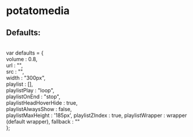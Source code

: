 # potatomedia
<h2>Defaults:</h2><br>
var defaults = {<br>
	volume : 0.8,<br>
	url : "",<br>
	src : "",<br>
	width : "300px",<br>
	playlist : [],<br>
	playlistPlay : "loop",<br>
	playlistOnEnd : "stop",<br>
	playlistHeadHoverHide : true,<br>
	playlistAlwaysShow : false,<br>
	playlistMaxHeight : '185px',
	playlistZIndex : true,
	playlistWrapper : wrapper (default wrapper),
	fallback : ""<br>
};
